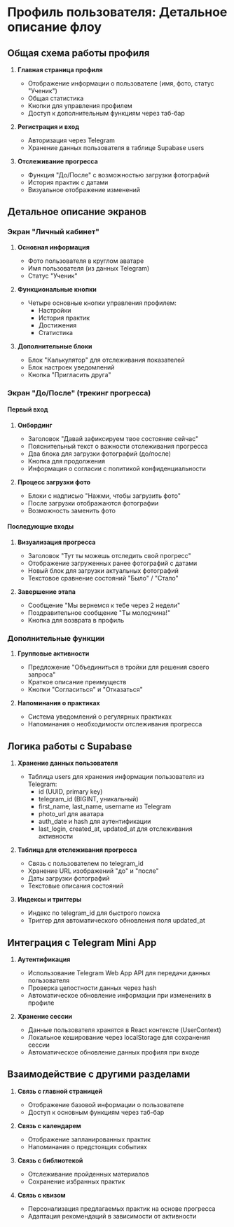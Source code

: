 # Профиль пользователя: Детальное описание флоу

## Общая схема работы профиля

1. **Главная страница профиля**
   - Отображение информации о пользователе (имя, фото, статус "Ученик")
   - Общая статистика
   - Кнопки для управления профилем
   - Доступ к дополнительным функциям через таб-бар

2. **Регистрация и вход**
   - Авторизация через Telegram
   - Хранение данных пользователя в таблице Supabase users

3. **Отслеживание прогресса**
   - Функция "До/После" с возможностью загрузки фотографий
   - История практик с датами
   - Визуальное отображение изменений

## Детальное описание экранов

### Экран "Личный кабинет"
1. **Основная информация**
   - Фото пользователя в круглом аватаре
   - Имя пользователя (из данных Telegram)
   - Статус "Ученик" 

2. **Функциональные кнопки**
   - Четыре основные кнопки управления профилем:
     - Настройки
     - История практик
     - Достижения
     - Статистика

3. **Дополнительные блоки**
   - Блок "Калькулятор" для отслеживания показателей
   - Блок настроек уведомлений
   - Кнопка "Пригласить друга"

### Экран "До/После" (трекинг прогресса)

#### Первый вход
1. **Онбординг**
   - Заголовок "Давай зафиксируем твое состояние сейчас"
   - Пояснительный текст о важности отслеживания прогресса
   - Два блока для загрузки фотографий (до/после)
   - Кнопка для продолжения
   - Информация о согласии с политикой конфиденциальности

2. **Процесс загрузки фото**
   - Блоки с надписью "Нажми, чтобы загрузить фото"
   - После загрузки отображаются фотографии
   - Возможность заменить фото

#### Последующие входы
1. **Визуализация прогресса**
   - Заголовок "Тут ты можешь отследить свой прогресс"
   - Отображение загруженных ранее фотографий с датами
   - Новый блок для загрузки актуальных фотографий
   - Текстовое сравнение состояний "Было" / "Стало"

2. **Завершение этапа**
   - Сообщение "Мы вернемся к тебе через 2 недели"
   - Поздравительное сообщение "Ты молодчина!"
   - Кнопка для возврата в профиль

### Дополнительные функции

1. **Групповые активности**
   - Предложение "Объединиться в тройки для решения своего запроса"
   - Краткое описание преимуществ
   - Кнопки "Согласиться" и "Отказаться"

2. **Напоминания о практиках**
   - Система уведомлений о регулярных практиках
   - Напоминания о необходимости отслеживания прогресса

## Логика работы с Supabase

1. **Хранение данных пользователя**
   - Таблица users для хранения информации пользователя из Telegram:
     - id (UUID, primary key)
     - telegram_id (BIGINT, уникальный)
     - first_name, last_name, username из Telegram
     - photo_url для аватара
     - auth_date и hash для аутентификации
     - last_login, created_at, updated_at для отслеживания активности

2. **Таблица для отслеживания прогресса**
   - Связь с пользователем по telegram_id
   - Хранение URL изображений "до" и "после"
   - Даты загрузки фотографий
   - Текстовые описания состояний

3. **Индексы и триггеры**
   - Индекс по telegram_id для быстрого поиска
   - Триггер для автоматического обновления поля updated_at

## Интеграция с Telegram Mini App

1. **Аутентификация**
   - Использование Telegram Web App API для передачи данных пользователя
   - Проверка целостности данных через hash
   - Автоматическое обновление информации при изменениях в профиле

2. **Хранение сессии**
   - Данные пользователя хранятся в React контексте (UserContext)
   - Локальное кеширование через localStorage для сохранения сессии
   - Автоматическое обновление данных профиля при входе

## Взаимодействие с другими разделами

1. **Связь с главной страницей**
   - Отображение базовой информации о пользователе
   - Доступ к основным функциям через таб-бар

2. **Связь с календарем**
   - Отображение запланированных практик
   - Напоминания о предстоящих событиях

3. **Связь с библиотекой**
   - Отслеживание пройденных материалов
   - Сохранение избранных практик

4. **Связь с квизом**
   - Персонализация предлагаемых практик на основе прогресса
   - Адаптация рекомендаций в зависимости от активности 